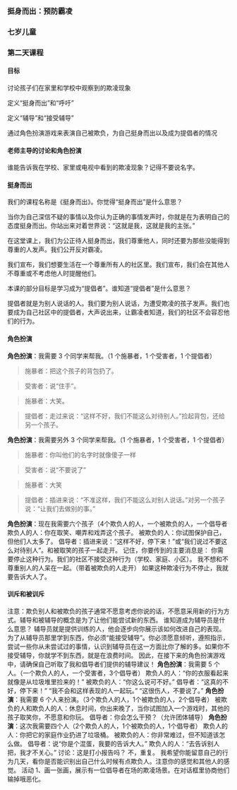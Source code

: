 ### 挺身而出：预防霸凌

### 七岁儿童

### 第二天课程

#### 目标

讨论孩子们在家里和学校中观察到的欺凌现象

定义“挺身而出”和“呼吁”

定义“辅导”和“接受辅导”

通过角色扮演游戏来表演自己被欺负，为自己挺身而出以及成为提倡者的情况

#### 老师主导的讨论和角色扮演

谁能告诉我在学校、家里或电视中看到的欺凌现象？记得不要说名字。

#### 挺身而出

我们的课程名称是《挺身而出》。你觉得“挺身而出”是什么意思？

当你为自己深信不疑的事情以及你认为正确的事情发声时，你就是在为表明自己的态度挺身而出。你站出来对着世界说：“这就是我，这就是我的主张。”

在这堂课上，我们为公正待人挺身而出，我们尊重他人，同时还要为那些没能得到尊重的人发声。我们公开反对霸凌。

我们宣布，我们想要生活在一个尊重所有人的社区里。我们宣布，我们会在其他人不尊重或不考虑他人时提醒他们。

本课的部分目标是学习成为“提倡者”。谁知道“提倡者”是什么意思？

提倡者就是为别人说话的人。我们要为别人说话，为遭受欺凌的孩子发声。我们也要成为自己社区中的提倡者，大声说出来，让霸凌者知道，我们的社区不会容忍他们的行为。

#### 角色扮演

**角色扮演**：我需要 3 个同学来帮我。（1 个施暴者，1 个受害者，1 个提倡者）

> 施暴者：把这个孩子的背包扔了。

> 受害者：说“住手”。

> 施暴者：大笑。

> 提倡者：走过来说：“这样不好，我们不能这么对待别人。”捡起背包，还给另一个孩子。

**角色扮演**：我需要另外 3 个同学来帮我。（1 个施暴者，1 个受害者，1 个提倡者）

> 施暴者：你叫他们的名字时就像傻子一样

> 受害者：说“不要说了”

> 施暴者：大笑

> 提倡者：插进来说：“不准这样，我们不能这么对别人说话。”对另一个孩子说：“让我们去做别的事。”

**角色扮演**：现在我需要六个孩子（4个欺负人的人，一个被欺负的人，一个倡导者
欺负人的人：你在取笑、嘲弄和戏弄这个孩子。
被欺负的人：你试图保护自己，但他们人太多了。
倡导者：插进来说：“这样不好，停下来！”或“我们说过不要这么对待别人”。和被取笑的孩子一起走开。
记住，你要传到的主要消息是：
你需要停止这种行为。我们的社区不接受这种行为（学校、家庭、小区）。
我不想和不尊重别人的人呆在一起。（带着被欺负的人走开）
如果这种欺凌行为不停止，我就要告诉大人了。

#### 训斥和被训斥

注意：欺负别人和被欺负的孩子通常不愿意考虑你说的话，不愿意采用新的行为方式。辅导和被辅导的概念是为了让他们能尝试新的东西。
谁知道成为辅导员是什么意思？
辅导员就是提供训练的人，他会逐步向你展示该如何改进自己的表现。
为了从辅导员那里学到东西，你必须“能接受辅导”。你必须愿意倾听，遵照指示，尝试一些你从未尝试过的事情，认识到辅导员在这一方面比你了解的多。如果你不接受辅导，你就学不到东西，就是在浪费时间。
因此，在接下来的角色扮演游戏中，请确保自己听取了我和倡导者们提供的辅导建议！
**角色扮演**：我需要 5 个人。（一个欺负人的人，一个受害者，3个倡导者）
欺负人的人：“你的衣服看起来就像是从垃圾堆里捡来的！”
被欺负的人：“你这么说可不好。”
倡导者：“这真的不好，停下来！”
“我不会和这样表现的人一起玩。”
“这很伤人，不要说了。”
**角色扮演**：我需要 6 个人来扮演。（3个欺负人的人，1个被欺负的人，2个倡导者）
被欺负的人和欺负人的人：休息时间，你出来晚了，当你试图加入一个游戏时，其他的孩子取笑你，不愿意和你玩。
倡导者：你会怎么干预？（允许团体辅导）
**角色扮演**：这次我需要四个人（2个欺负人的人，1个被欺负的人，1个倡导者）
欺负人的人：你把它的家庭作业扔进了垃圾桶。
被欺负的人：你非常难过，但不知道该怎么做。
倡导者：说“你是个混蛋，我要的告诉大人。”
欺负人的人：“去告诉别人把，我才不关心。”
讨论：这是打小报告吗？
不，重复。
我希望你能留意自己的行为几天，看你是否能识别出自己什么时候有点欺负人。注意你的感觉和其他人的感觉。
活动
1、画一张画，展示有一位倡导者在场的欺凌场景。在对话框里协商他们输掉哦恶化。

